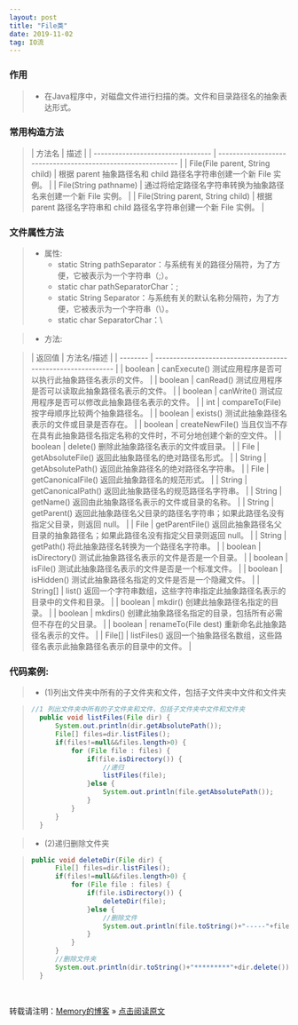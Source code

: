 ```yaml
---
layout: post
title: "File类"
date: 2019-11-02
tag: IO流
---
```

### 作用

> * 在Java程序中，对磁盘文件进行扫描的类。文件和目录路径名的抽象表达形式。

### 常用构造方法

> | 方法名                            | 描述                                                         |
| --------------------------------- | ------------------------------------------------------------ |
> | File(File parent, String child)   | 根据 parent 抽象路径名和 child 路径名字符串创建一个新 File 实例。 |
> | File(String pathname)             | 通过将给定路径名字符串转换为抽象路径名来创建一个新 File 实例。 |
> | File(String parent, String child) | 根据 parent 路径名字符串和 child 路径名字符串创建一个新 File 实例。 |

### 文件属性方法

> * 属性:
>   - static String pathSeparator：与系统有关的路径分隔符，为了方便，它被表示为一个字符串（;）。
>   - static char pathSeparatorChar：;
>   - static String Separator：与系统有关的默认名称分隔符，为了方便，它被表示为一个字符串（\）。
>   - static char SeparatorChar：\

> * 方法:

> | 返回值   | 方法名/描述                                                  |
| -------- | ------------------------------------------------------------ |
> | boolean  | canExecute() 测试应用程序是否可以执行此抽象路径名表示的文件。 |
> | boolean  | canRead() 测试应用程序是否可以读取此抽象路径名表示的文件。   |
> | boolean  | canWrite() 测试应用程序是否可以修改此抽象路径名表示的文件。  |
> | int      | compareTo(File) 按字母顺序比较两个抽象路径名。               |
> | boolean  | exists() 测试此抽象路径名表示的文件或目录是否存在。          |
> | boolean  | createNewFile() 当且仅当不存在具有此抽象路径名指定名称的文件时，不可分地创建个新的空文件。 |
> | boolean  | delete() 删除此抽象路径名表示的文件或目录。                  |
> | File     | getAbsoluteFile() 返回此抽象路径名的绝对路径名形式。         |
> | String   | getAbsolutePath() 返回此抽象路径名的绝对路径名字符串。       |
> | File     | getCanonicalFile() 返回此抽象路径名的规范形式。              |
> | String   | getCanonicalPath() 返回此抽象路径名的规范路径名字符串。      |
> | String   | getName() 返回由此抽象路径名表示的文件或目录的名称。         |
> | String   | getParent() 返回此抽象路径名父目录的路径名字符串；如果此路径名没有指定父目录，则返回 null。 |
> | File     | getParentFile() 返回此抽象路径名父目录的抽象路径名；如果此路径名没有指定父目录则返回 null。 |
> | String   | getPath() 将此抽象路径名转换为一个路径名字符串。             |
> | boolean  | isDirectory() 测试此抽象路径名表示的文件是否是一个目录。     |
> | boolean  | isFile() 测试此抽象路径名表示的文件是否是一个标准文件。      |
> | boolean  | isHidden() 测试此抽象路径名指定的文件是否是一个隐藏文件。    |
> | String[] | list() 返回一个字符串数组，这些字符串指定此抽象路径名表示的目录中的文件和目录。 |
> | boolean  | mkdir() 创建此抽象路径名指定的目录。                         |
> | boolean  | mkdirs() 创建此抽象路径名指定的目录，包括所有必需但不存在的父目录。 |
> | boolean  | renameTo(File dest) 重新命名此抽象路径名表示的文件。         |
> | File[]   | listFiles() 返回一个抽象路径名数组，这些路径名表示此抽象路径名表示的目录中的文件。 |

### 代码案例:

> * (1)列出文件夹中所有的子文件夹和文件，包括子文件夹中文件和文件夹

> ```java
> //1 列出文件夹中所有的子文件夹和文件，包括子文件夹中文件和文件夹
>	public void listFiles(File dir) {
>		System.out.println(dir.getAbsolutePath());
>		File[] files=dir.listFiles();
>		if(files!=null&&files.length>0) {
>			for (File file : files) {
>				if(file.isDirectory()) {
>					//递归
>					listFiles(file);
>				}else {
>					System.out.println(file.getAbsolutePath());
>				}
>			}
>		}
>	}
>```

> * (2)递归删除文件夹

> ```java
> public void deleteDir(File dir) {
>		File[] files=dir.listFiles();
>		if(files!=null&&files.length>0) {
>			for (File file : files) {
>				if(file.isDirectory()) {
>					deleteDir(file);
>				}else {
>					//删除文件
>					System.out.println(file.toString()+"-----"+file.delete());
>				}
>			}
>		}
>		//删除文件夹
>		System.out.println(dir.toString()+"*********"+dir.delete());
>	}
>```

<br>
    
转载请注明：[Memory的博客](https://www.shendonghai.com) » [点击阅读原文]() 